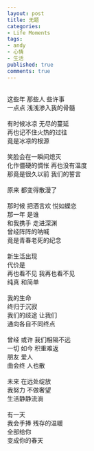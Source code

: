 ```yaml
---
layout: post
title: 无题
categories:
- Life Moments
tags:
- andy
- 心情
- 生活
published: true
comments: true
---
```

<p><div><br />这些年 那些人 些许事</div>
<div>一点点 浅浅渗入我的骨髓</div>
<div> </div>
<div>有时候冰凉 无尽的蔓延</div>
<div>再也记不住火热的过往 </div>
<div>竟是冰凉的根源<br /><br />笑脸会在一瞬间熄灭</div>
<div>化作僵硬的惆怅 再也没有温度</div>
<div>那竟是很久以前 我们的誓言</div>
<div> </div>
<div>原来 都变得散漫了</div>
<div> </div>
<div>那时候 把酒言欢 悦如蝶恋</div>
<div>那一年 是谁</div>
<div>和我携手 走进深渊</div>
<div>曾经阵阵的呐喊</div>
<div>竟是青春老死的纪念</div>
<div><br />新生活出现</div>
<div>代价是</div>
<div>再也看不见 我再也看不见</div>
<div>纯真 和简单</div>
<div> </div>
<div>我的生命</div>
<div>终归于沉寂</div>
<div>我们的歧途 让我们</div>
<div>通向各自不同终点</div>
<div> </div>
<div>曾经 或许 我们相隔不远</div>
<div>一切 如今 积重难返</div>
<div>朋友 爱人</div>
<div>曲会终 人也散</div>
<div> </div>
<div>未来 在远处绽放</div>
<div>我努力 不做奢望</div>
<div>生活静静流淌</div>
<div> </div>
<div>有一天</div>
<div>我会手捧 残存的温暖</div>
<div>全部给你</div>
<div>变成你的春天</div></p>
